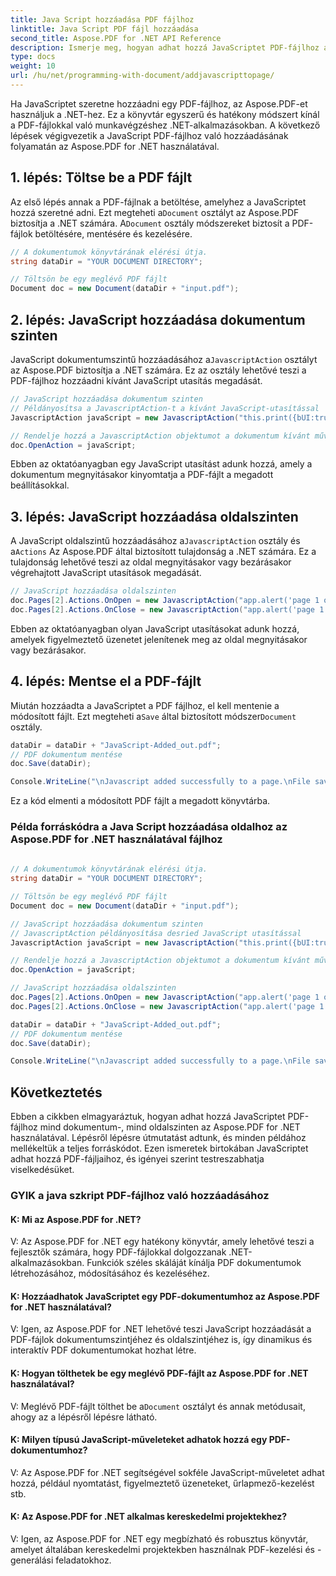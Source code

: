 ```yaml
---
title: Java Script hozzáadása PDF fájlhoz
linktitle: Java Script PDF fájl hozzáadása
second_title: Aspose.PDF for .NET API Reference
description: Ismerje meg, hogyan adhat hozzá JavaScriptet PDF-fájlhoz az Aspose.PDF for .NET használatával. Lépésről lépésre útmutató kóddal oktatóanyaggal a dokumentum- és oldalszintű szkriptekhez.
type: docs
weight: 10
url: /hu/net/programming-with-document/addjavascripttopage/
---
```

Ha JavaScriptet szeretne hozzáadni egy PDF-fájlhoz, az Aspose.PDF-et használjuk a .NET-hez. Ez a könyvtár egyszerű és hatékony módszert kínál a PDF-fájlokkal való munkavégzéshez .NET-alkalmazásokban. A következő lépések végigvezetik a JavaScript PDF-fájlhoz való hozzáadásának folyamatán az Aspose.PDF for .NET használatával.

## 1. lépés: Töltse be a PDF fájlt

 Az első lépés annak a PDF-fájlnak a betöltése, amelyhez a JavaScriptet hozzá szeretné adni. Ezt megteheti a`Document` osztályt az Aspose.PDF biztosítja a .NET számára. A`Document` osztály módszereket biztosít a PDF-fájlok betöltésére, mentésére és kezelésére.

```csharp
// A dokumentumok könyvtárának elérési útja.
string dataDir = "YOUR DOCUMENT DIRECTORY";

// Töltsön be egy meglévő PDF fájlt
Document doc = new Document(dataDir + "input.pdf");
```

## 2. lépés: JavaScript hozzáadása dokumentum szinten

 JavaScript dokumentumszintű hozzáadásához a`JavascriptAction` osztályt az Aspose.PDF biztosítja a .NET számára. Ez az osztály lehetővé teszi a PDF-fájlhoz hozzáadni kívánt JavaScript utasítás megadását.

```csharp
// JavaScript hozzáadása dokumentum szinten
// Példányosítsa a JavascriptAction-t a kívánt JavaScript-utasítással
JavascriptAction javaScript = new JavascriptAction("this.print({bUI:true,bSilent:false,bShrinkToFit:true});");

// Rendelje hozzá a JavascriptAction objektumot a dokumentum kívánt műveletéhez
doc.OpenAction = javaScript;
```

Ebben az oktatóanyagban egy JavaScript utasítást adunk hozzá, amely a dokumentum megnyitásakor kinyomtatja a PDF-fájlt a megadott beállításokkal.

## 3. lépés: JavaScript hozzáadása oldalszinten

 A JavaScript oldalszintű hozzáadásához a`JavascriptAction` osztály és a`Actions` Az Aspose.PDF által biztosított tulajdonság a .NET számára. Ez a tulajdonság lehetővé teszi az oldal megnyitásakor vagy bezárásakor végrehajtott JavaScript utasítások megadását.

```csharp
// JavaScript hozzáadása oldalszinten
doc.Pages[2].Actions.OnOpen = new JavascriptAction("app.alert('page 1 opened')");
doc.Pages[2].Actions.OnClose = new JavascriptAction("app.alert('page 1 closed')");
```

Ebben az oktatóanyagban olyan JavaScript utasításokat adunk hozzá, amelyek figyelmeztető üzenetet jelenítenek meg az oldal megnyitásakor vagy bezárásakor.

## 4. lépés: Mentse el a PDF-fájlt

Miután hozzáadta a JavaScriptet a PDF fájlhoz, el kell mentenie a módosított fájlt. Ezt megteheti a`Save` által biztosított módszer`Document` osztály.

```csharp
dataDir = dataDir + "JavaScript-Added_out.pdf";
// PDF dokumentum mentése
doc.Save(dataDir);

Console.WriteLine("\nJavascript added successfully to a page.\nFile saved at " + dataDir);
```

Ez a kód elmenti a módosított PDF fájlt a megadott könyvtárba.

### Példa forráskódra a Java Script hozzáadása oldalhoz az Aspose.PDF for .NET használatával fájlhoz

```csharp
            
// A dokumentumok könyvtárának elérési útja.
string dataDir = "YOUR DOCUMENT DIRECTORY";

// Töltsön be egy meglévő PDF fájlt
Document doc = new Document(dataDir + "input.pdf");

// JavaScript hozzáadása dokumentum szinten
// JavascriptAction példányosítása desried JavaScript utasítással
JavascriptAction javaScript = new JavascriptAction("this.print({bUI:true,bSilent:false,bShrinkToFit:true});");

// Rendelje hozzá a JavascriptAction objektumot a dokumentum kívánt műveletéhez
doc.OpenAction = javaScript;

// JavaScript hozzáadása oldalszinten
doc.Pages[2].Actions.OnOpen = new JavascriptAction("app.alert('page 1 opened')");
doc.Pages[2].Actions.OnClose = new JavascriptAction("app.alert('page 1 closed')");

dataDir = dataDir + "JavaScript-Added_out.pdf";
// PDF dokumentum mentése
doc.Save(dataDir);

Console.WriteLine("\nJavascript added successfully to a page.\nFile saved at " + dataDir);     
```

## Következtetés

Ebben a cikkben elmagyaráztuk, hogyan adhat hozzá JavaScriptet PDF-fájlhoz mind dokumentum-, mind oldalszinten az Aspose.PDF for .NET használatával. Lépésről lépésre útmutatást adtunk, és minden példához mellékeltük a teljes forráskódot. Ezen ismeretek birtokában JavaScriptet adhat hozzá PDF-fájljaihoz, és igényei szerint testreszabhatja viselkedésüket.


### GYIK a java szkript PDF-fájlhoz való hozzáadásához

#### K: Mi az Aspose.PDF for .NET?

V: Az Aspose.PDF for .NET egy hatékony könyvtár, amely lehetővé teszi a fejlesztők számára, hogy PDF-fájlokkal dolgozzanak .NET-alkalmazásokban. Funkciók széles skáláját kínálja PDF dokumentumok létrehozásához, módosításához és kezeléséhez.

#### K: Hozzáadhatok JavaScriptet egy PDF-dokumentumhoz az Aspose.PDF for .NET használatával?

V: Igen, az Aspose.PDF for .NET lehetővé teszi JavaScript hozzáadását a PDF-fájlok dokumentumszintjéhez és oldalszintjéhez is, így dinamikus és interaktív PDF dokumentumokat hozhat létre.

#### K: Hogyan tölthetek be egy meglévő PDF-fájlt az Aspose.PDF for .NET használatával?

 V: Meglévő PDF-fájlt tölthet be a`Document` osztályt és annak metódusait, ahogy az a lépésről lépésre látható.

#### K: Milyen típusú JavaScript-műveleteket adhatok hozzá egy PDF-dokumentumhoz?

V: Az Aspose.PDF for .NET segítségével sokféle JavaScript-műveletet adhat hozzá, például nyomtatást, figyelmeztető üzeneteket, űrlapmező-kezelést stb.

#### K: Az Aspose.PDF for .NET alkalmas kereskedelmi projektekhez?

V: Igen, az Aspose.PDF for .NET egy megbízható és robusztus könyvtár, amelyet általában kereskedelmi projektekben használnak PDF-kezelési és -generálási feladatokhoz.

